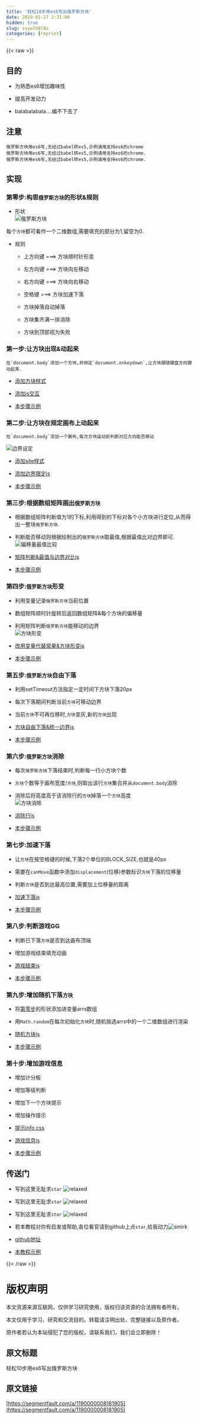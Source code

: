 ```yaml
---
title: '轻松10步用es6写出俄罗斯方块' 
date: 2019-01-27 2:31:00
hidden: true
slug: sxywlh8l8o
categories: [reprint]
---
```


{{< raw >}}

                    
<h2 id="articleHeader0">目的</h2>
<ul>
<li><p>为熟悉es6增加趣味性</p></li>
<li><p>提高开发动力</p></li>
<li><p>balabalabala....编不下去了</p></li>
</ul>
<h2 id="articleHeader1">注意</h2>
<div class="widget-codetool" style="display:none;">
      <div class="widget-codetool--inner">
      <span class="selectCode code-tool" data-toggle="tooltip" data-placement="top" title="" data-original-title="全选"></span>
      <span type="button" class="copyCode code-tool" data-toggle="tooltip" data-placement="top" data-clipboard-text="俄罗斯方块用es6写,无经过babel转es5,示例请用支持es6的chrome
俄罗斯方块用es6写,无经过babel转es5,示例请用支持es6的chrome.
俄罗斯方块用es6写,无经过babel转es5,示例请用支持es6的chrome.
" title="" data-original-title="复制"></span>
      <span type="button" class="saveToNote code-tool" data-toggle="tooltip" data-placement="top" title="" data-original-title="放进笔记"></span>
      </div>
      </div><pre class="hljs armasm"><code>俄罗斯方块用es6写,无经过<span class="hljs-keyword">babel转es5,示例请用支持es6的chrome
</span>俄罗斯方块用es6写,无经过<span class="hljs-keyword">babel转es5,示例请用支持es6的chrome.
</span>俄罗斯方块用es6写,无经过<span class="hljs-keyword">babel转es5,示例请用支持es6的chrome.
</span></code></pre>
<h2 id="articleHeader2">实现</h2>
<h3 id="articleHeader3">第零步:构思<code>俄罗斯方块</code>的形状&amp;规则</h3>
<ul><li><p>形状<br><span class="img-wrap"><img data-src="/img/bVIuu2?w=1273&amp;h=723" src="https://static.alili.tech/img/bVIuu2?w=1273&amp;h=723" alt="俄罗斯方块" title="俄罗斯方块" style="cursor: pointer; display: inline;"></span></p></li></ul>
<p>每个<code>方块</code>都可看作一个二维数组,需要填充的部分为1,留空为0.</p>
<ul><li>
<p>规则</p>
<ul>
<li><p>上方向键 ===&gt; 方块顺时针形变</p></li>
<li><p>左方向键 ===&gt; 方块向左移动</p></li>
<li><p>右方向键 ===&gt; 方块向右移动</p></li>
<li><p>空格键 ===&gt; 方块加速下落</p></li>
<li><p>方块掉落自动掉落</p></li>
<li><p>方块集齐满一排消除</p></li>
<li><p>方块到顶部视为失败</p></li>
</ul>
</li></ul>
<h3 id="articleHeader4">第一步:让方块出现&amp;动起来</h3>
<div class="widget-codetool" style="display:none;">
      <div class="widget-codetool--inner">
      <span class="selectCode code-tool" data-toggle="tooltip" data-placement="top" title="" data-original-title="全选"></span>
      <span type="button" class="copyCode code-tool" data-toggle="tooltip" data-placement="top" data-clipboard-text="在`document.body`添加一个方块,并绑定`document.onkeydown`,让方块跟随键盘方向键动起来." title="" data-original-title="复制"></span>
      <span type="button" class="saveToNote code-tool" data-toggle="tooltip" data-placement="top" title="" data-original-title="放进笔记"></span>
      </div>
      </div><pre class="hljs autohotkey"><code style="word-break: break-word; white-space: initial;">在`document.body`添加一个方块,并绑定`document.onkeydown`,让方块跟随键盘方向键动起来.</code></pre>
<ul>
<li><p><a href="https://github.com/timmyLan/tetris/blob/master/first-step/index.css" rel="nofollow noreferrer" target="_blank">添加方块样式</a></p></li>
<li><p><a href="https://github.com/timmyLan/tetris/blob/master/first-step/index.js" rel="nofollow noreferrer" target="_blank">添加js交互</a></p></li>
<li><p><a href="https://timmylan.github.io/tetris/first-step" rel="nofollow noreferrer" target="_blank">本步骤示例</a></p></li>
</ul>
<h3 id="articleHeader5">第二步:让方块在规定画布上动起来</h3>
<div class="widget-codetool" style="display:none;">
      <div class="widget-codetool--inner">
      <span class="selectCode code-tool" data-toggle="tooltip" data-placement="top" title="" data-original-title="全选"></span>
      <span type="button" class="copyCode code-tool" data-toggle="tooltip" data-placement="top" data-clipboard-text="在`document.body`添加一个画布,每次方块运动前判断对应方向能否移动" title="" data-original-title="复制"></span>
      <span type="button" class="saveToNote code-tool" data-toggle="tooltip" data-placement="top" title="" data-original-title="放进笔记"></span>
      </div>
      </div><pre class="hljs autohotkey"><code style="word-break: break-word; white-space: initial;">在`document.body`添加一个画布,每次方块运动前判断对应方向能否移动</code></pre>
<p><span class="img-wrap"><img data-src="/img/bVIzvR?w=761&amp;h=685" src="https://static.alili.tech/img/bVIzvR?w=761&amp;h=685" alt="边界设定" title="边界设定" style="cursor: pointer; display: inline;"></span></p>
<ul>
<li><p><a href="https://github.com/timmyLan/tetris/tree/master/second-step/index.css" rel="nofollow noreferrer" target="_blank">添加site样式</a></p></li>
<li><p><a href="https://github.com/timmyLan/tetris/tree/master/second-step/index.js" rel="nofollow noreferrer" target="_blank">添加边界限定js</a></p></li>
<li><p><a href="https://timmylan.github.io/tetris/second-step" rel="nofollow noreferrer" target="_blank">本步骤示例</a></p></li>
</ul>
<h3 id="articleHeader6">第三步:根据数组矩阵画出<code>俄罗斯方块</code>
</h3>
<ul>
<li><p>根据数组矩阵判断值为1的下标,利用得到的下标对各个小方块进行定位,从而得出一整块<code>俄罗斯方块</code>.</p></li>
<li><p>判断能否移动则根据绘制出的<code>俄罗斯方块</code>取最值,根据最值比对边界即可.<br><span class="img-wrap"><img data-src="/img/bVIzF7?w=761&amp;h=685" src="https://static.alili.tech/img/bVIzF7?w=761&amp;h=685" alt="偏移量最值比较" title="偏移量最值比较" style="cursor: pointer;"></span></p></li>
<li><p><a href="https://github.com/timmyLan/tetris/tree/master/third-step/index.js" rel="nofollow noreferrer" target="_blank">矩阵判断&amp;最值与边界对比js</a></p></li>
<li><p><a href="https://timmylan.github.io/tetris/third-step" rel="nofollow noreferrer" target="_blank">本步骤示例</a></p></li>
</ul>
<h3 id="articleHeader7">第四步:<code>俄罗斯方块</code>形变</h3>
<ul>
<li><p>利用变量记录<code>俄罗斯方块</code>当前位置</p></li>
<li><p>数组矩阵顺时针旋转后返回数组矩阵&amp;每个方块的偏移量</p></li>
<li><p>利用矩阵判断<code>俄罗斯方块</code>能移动的边界<br><span class="img-wrap"><img data-src="/img/bVIzWU?w=729&amp;h=491" src="https://static.alili.tech/img/bVIzWU?w=729&amp;h=491" alt="方块形变" title="方块形变" style="cursor: pointer; display: inline;"></span></p></li>
<li><p><a href="https://github.com/timmyLan/tetris/tree/master/fourth-step/index.js" rel="nofollow noreferrer" target="_blank">改用变量代替常量&amp;方块形变js</a></p></li>
<li><p><a href="https://timmylan.github.io/tetris/fourth-step" rel="nofollow noreferrer" target="_blank">本步骤示例</a></p></li>
</ul>
<h3 id="articleHeader8">第五步:<code>俄罗斯方块</code>自由下落</h3>
<ul>
<li><p>利用setTimeout方法指定一定时间下方块下落20px</p></li>
<li><p>每次下落期间判断当前<code>方块</code>可移动边界</p></li>
<li><p>当前<code>方块</code>不可再位移时,<code>方块</code>变灰,新的<code>方块</code>出现</p></li>
<li><p><a href="https://github.com/timmyLan/tetris/tree/master/fifth-step/index.js" rel="nofollow noreferrer" target="_blank">方块自由下落&amp;统一边界js</a></p></li>
<li><p><a href="https://timmylan.github.io/tetris/fifth-step" rel="nofollow noreferrer" target="_blank">本步骤示例</a></p></li>
</ul>
<h3 id="articleHeader9">第六步:<code>俄罗斯方块</code>消除</h3>
<ul>
<li><p>每次<code>俄罗斯方块</code>下落结束时,判断每一行小方块个数</p></li>
<li><p><code>方块</code>个数等于画布宽度/<code>方块</code>,则取出该行<code>方块</code>集合并从<code>document.body</code>消除</p></li>
<li><p>消除后将高度高于该消除行的<code>方块</code>掉落一个<code>方块</code>高度<br><span class="img-wrap"><img data-src="/img/bVIED6?w=609&amp;h=580" src="https://static.alili.tech/img/bVIED6?w=609&amp;h=580" alt="方块消除" title="方块消除" style="cursor: pointer; display: inline;"></span></p></li>
<li><p><a href="https://github.com/timmyLan/tetris/tree/master/sixth-step/index.js" rel="nofollow noreferrer" target="_blank">消除行js</a></p></li>
<li><p><a href="https://timmylan.github.io/tetris/sixth-step" rel="nofollow noreferrer" target="_blank">本步骤示例</a></p></li>
</ul>
<h3 id="articleHeader10">第七步:加速下落</h3>
<ul>
<li><p>让<code>方块</code>在按空格键的时候,下落2个单位的BLOCK_SIZE,也就是40px</p></li>
<li><p>需要在<code>canMove</code>函数中添加<code>displacement</code>(位移)参数标识<code>方块</code>下落的位移量</p></li>
<li><p>判断<code>方块</code>是否到达最高位置,需要加上位移量的距离</p></li>
<li><p><a href="https://github.com/timmyLan/tetris/tree/master/seventh-step/index.js" rel="nofollow noreferrer" target="_blank">加速下落js</a></p></li>
<li><p><a href="https://timmylan.github.io/tetris/seventh-step" rel="nofollow noreferrer" target="_blank">本步骤示例</a></p></li>
</ul>
<h3 id="articleHeader11">第八步:判断游戏GG</h3>
<ul>
<li><p>判断已下落<code>方块</code>是否到达画布顶端</p></li>
<li><p>增加游戏结束填充动画</p></li>
<li><p><a href="https://github.com/timmyLan/tetris/tree/master/eighth-step/index.js" rel="nofollow noreferrer" target="_blank">游戏结束js</a></p></li>
<li><p><a href="https://timmylan.github.io/tetris/eighth-step" rel="nofollow noreferrer" target="_blank">本步骤示例</a></p></li>
</ul>
<h3 id="articleHeader12">第九步:增加随机下落<code>方块</code>
</h3>
<ul>
<li><p>将<a href="https://segmentfault.com/a/1190000008181905#articleHeader3">第零步</a>的形状添加进变量arrs数组</p></li>
<li><p>用<code>Math.random</code>在每次初始化<code>方块</code>时,随机挑选arrs中的一个二维数组进行渲染</p></li>
<li><p><a href="https://github.com/timmyLan/tetris/tree/master/ninth-step/index.js" rel="nofollow noreferrer" target="_blank">随机方块js</a></p></li>
<li><p><a href="https://timmylan.github.io/tetris/ninth-step" rel="nofollow noreferrer" target="_blank">本步骤示例</a></p></li>
</ul>
<h3 id="articleHeader13">第十步:增加游戏信息</h3>
<ul>
<li><p>增加计分板</p></li>
<li><p>增加等级判断</p></li>
<li><p>增加下一个方块提示</p></li>
<li><p>增加操作提示</p></li>
<li><p><a href="https://github.com/timmyLan/tetris/tree/master/tenth-step/index.css" rel="nofollow noreferrer" target="_blank">提示info css</a></p></li>
<li><p><a href="https://github.com/timmyLan/tetris/tree/master/tenth-step/index.js" rel="nofollow noreferrer" target="_blank">游戏信息js</a></p></li>
<li><p><a href="https://timmylan.github.io/tetris/tenth-step" rel="nofollow noreferrer" target="_blank">本步骤示例</a></p></li>
</ul>
<h2 id="articleHeader14">传送门</h2>
<ul>
<li><p>写到这里无耻求<code>star</code> <img src="https://static.alili.techundefined" class="emoji" alt="relaxed" title="relaxed"></p></li>
<li><p>写到这里无耻求<code>star</code> <img src="https://static.alili.techundefined" class="emoji" alt="relaxed" title="relaxed"></p></li>
<li><p>写到这里无耻求<code>star</code> <img src="https://static.alili.techundefined" class="emoji" alt="relaxed" title="relaxed"></p></li>
<li><p>若本教程对你有启发或帮助,各位看官请到github上点<code>star</code>,给我动力<img src="https://static.alili.techundefined" class="emoji" alt="smirk" title="smirk"></p></li>
<li><p><a href="https://github.com/timmyLan/tetris" rel="nofollow noreferrer" target="_blank">github地址</a></p></li>
<li><p><a href="https://timmylan.github.io/tetris/" rel="nofollow noreferrer" target="_blank">本教程示例</a></p></li>
</ul>

                
{{< /raw >}}

# 版权声明
本文资源来源互联网，仅供学习研究使用，版权归该资源的合法拥有者所有，

本文仅用于学习、研究和交流目的。转载请注明出处、完整链接以及原作者。

原作者若认为本站侵犯了您的版权，请联系我们，我们会立即删除！

## 原文标题
轻松10步用es6写出俄罗斯方块

## 原文链接
[https://segmentfault.com/a/1190000008181905](https://segmentfault.com/a/1190000008181905)

